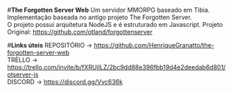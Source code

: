 #**The Forgotten Server Web**
Um servidor MMORPG baseado em Tibia.<br/> 
Implementação baseada no antigo projeto The Forgotten Server.<br/> 
O projeto possuí arquitetura NodeJS e é estruturado em Javascript. Projeto Original: https://github.com/otland/forgottenserver

#**Links úteis**
REPOSITÓRIO -> https://github.com/HenriqueGranatto/the-forgotten-server-web<br/>
TRELLO -> https://trello.com/invite/b/fXRUjILZ/2bc9dd88e396fbb19d4e2deedab6d801/otserver-js<br/>
DISCORD -> https://discord.gg/Vvc636k
